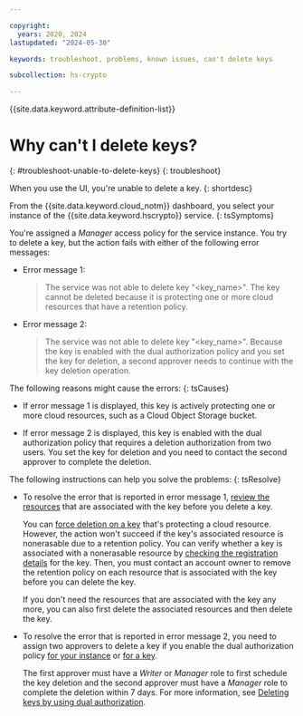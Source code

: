 ```yaml
---

copyright:
  years: 2020, 2024
lastupdated: "2024-05-30"

keywords: troubleshoot, problems, known issues, can't delete keys

subcollection: hs-crypto

---
```


{{site.data.keyword.attribute-definition-list}}




# Why can't I delete keys?
{: #troubleshoot-unable-to-delete-keys}
{: troubleshoot}

When you use the UI, you're unable to delete a key.
{: shortdesc}

From the {{site.data.keyword.cloud_notm}} dashboard, you select your instance of the {{site.data.keyword.hscrypto}} service.
{: tsSymptoms}

You're assigned a _Manager_ access policy for the service instance. You try to delete a key, but the action fails with either of the following error messages:

- Error message 1:

    > The service was not able to delete key "<key_name>". The key cannot be deleted because it is protecting one or more cloud resources that have a retention policy.

- Error message 2:

    > The service was not able to delete key "<key_name>". Because the key is enabled with the dual authorization policy and you set the key for deletion, a second approver needs to continue with the key deletion operation.

The following reasons might cause the errors:
{: tsCauses}

- If error message 1 is displayed, this key is actively protecting one or more cloud resources, such as a Cloud Object Storage bucket.

- If error message 2 is displayed, this key is enabled with the dual authorization policy that requires a deletion authorization from two users. You set the key for deletion and you need to contact the second approver to complete the deletion.

The following instructions can help you solve the problems:
{: tsResolve}

- To resolve the error that is reported in error message 1, [review the resources](/docs/hs-crypto?topic=hs-crypto-view-protected-resources) that are associated with the key before you delete a key.

    You can [force deletion on a key](/docs/hs-crypto?topic=hs-crypto-delete-keys#delete-key-force) that's protecting a cloud resource. However, the action won't succeed if the key's associated resource is nonerasable due to a retention policy. You can verify whether a key is associated with a nonerasable resource by [checking the registration details](/docs/hs-crypto?topic=hs-crypto-view-protected-resources#view-protected-resources-api) for the key. Then, you must contact an account owner to remove the retention policy on each resource that is associated with the key before you can delete the key.

    If you don't need the resources that are associated with the key any more, you can also first delete the associated resources and then delete the key.

- To resolve the error that is reported in error message 2, you need to assign two approvers to delete a key if you enable the dual authorization policy [for your instance](/docs/hs-crypto?topic=hs-crypto-manage-dual-auth) or [for a key](/docs/hs-crypto?topic=hs-crypto-set-dual-auth-key-policy).

    The first approver must have a _Writer_ or _Manager_ role to first schedule the key deletion and the second approver must have a _Manager_ role to complete the deletion within 7 days. For more information, see [Deleting keys by using dual authorization](/docs/hs-crypto?topic=hs-crypto-delete-dual-auth-keys).
